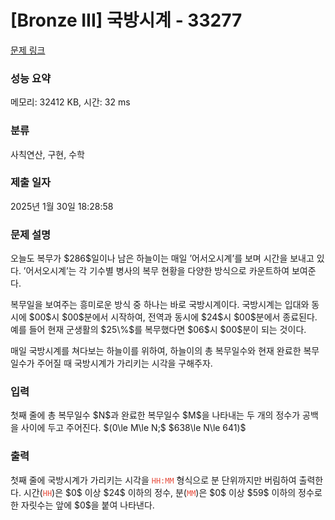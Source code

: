 # [Bronze III] 국방시계 - 33277 

[문제 링크](https://www.acmicpc.net/problem/33277) 

### 성능 요약

메모리: 32412 KB, 시간: 32 ms

### 분류

사칙연산, 구현, 수학

### 제출 일자

2025년 1월 30일 18:28:58

### 문제 설명

<p>오늘도 복무가 $286$일이나 남은 하늘이는 매일 ’어서오시계’를 보며 시간을 보내고 있다. ’어서오시계’는 각 기수별 병사의 복무 현황을 다양한 방식으로 카운트하여 보여준다.</p>

<p>복무일을 보여주는 흥미로운 방식 중 하나는 바로 국방시계이다. 국방시계는 입대와 동시에 $00$시 $00$분에서 시작하여, 전역과 동시에 $24$시 $00$분에서 종료된다. 예를 들어 현재 군생활의 $25\%$를 복무했다면 $06$시 $00$분이 되는 것이다.</p>

<p>매일 국방시계를 쳐다보는 하늘이를 위하여, 하늘이의 총 복무일수와 현재 완료한 복무일수가 주어질 때 국방시계가 가리키는 시각을 구해주자.</p>

### 입력 

 <p>첫째 줄에 총 복무일수 $N$과 완료한 복무일수 $M$을 나타내는 두 개의 정수가 공백을 사이에 두고 주어진다. $(0\le M\le N;$ $638\le N\le 641)$</p>

### 출력 

 <p>첫째 줄에 국방시계가 가리키는 시각을 <span style="color:#e74c3c;"><code>HH:MM</code></span> 형식으로 분 단위까지만 버림하여 출력한다. 시간(<span style="color:#e74c3c;"><code>HH</code></span>)은 $0$ 이상 $24$ 이하의 정수, 분(<span style="color:#e74c3c;"><code>MM</code></span>)은 $0$ 이상 $59$ 이하의 정수로 한 자릿수는 앞에 $0$을 붙여 나타낸다.</p>

